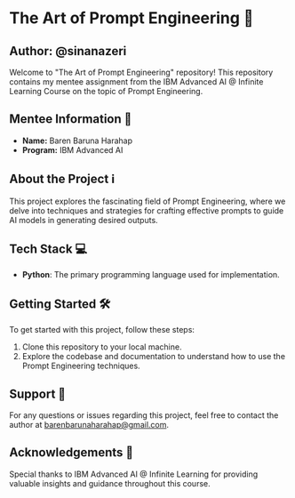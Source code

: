 # The Art of Prompt Engineering 🎨
## Author: @sinanazeri

Welcome to "The Art of Prompt Engineering" repository! This repository contains my mentee assignment from the IBM Advanced AI @ Infinite Learning Course on the topic of Prompt Engineering.

## Mentee Information 🚀
- **Name:** Baren Baruna Harahap
- **Program:** IBM Advanced AI

## About the Project ℹ️
This project explores the fascinating field of Prompt Engineering, where we delve into techniques and strategies for crafting effective prompts to guide AI models in generating desired outputs.

## Tech Stack 💻
- **Python**: The primary programming language used for implementation.

## Getting Started 🛠️
To get started with this project, follow these steps:
1. Clone this repository to your local machine.
2. Explore the codebase and documentation to understand how to use the Prompt Engineering techniques.

## Support 📧
For any questions or issues regarding this project, feel free to contact the author at [barenbarunaharahap@gmail.com](mailto:barenbarunaharahap@gmail.com).

## Acknowledgements 🙏
Special thanks to IBM Advanced AI @ Infinite Learning for providing valuable insights and guidance throughout this course.

